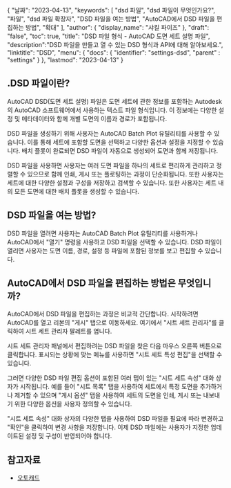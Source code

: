 {
"날짜": "2023-04-13",
  "keywords": [
"dsd 파일",
"dsd 파일이 무엇인가요?",
"파일",
"dsd 파일 확장자",
"DSD 파일을 여는 방법",
"AutoCAD에서 DSD 파일을 편집하는 방법",
"확대"
],
  "author": {
"display_name": "샤킬 파이즈"
},
"draft": "false",
"toc": true,
"title": "DSD 파일 형식 - AutoCAD 도면 세트 설명 파일",
  "description":"DSD 파일을 만들고 열 수 있는 DSD 형식과 API에 대해 알아보세요.",
"linktitle": "DSD",
  "menu": {
    "docs": {
      "identifier": "settings-dsd",
"parent" : "settings"
}
},
"lastmod": "2023-04-13"
}

## .DSD 파일이란?
AutoCAD DSD(도면 세트 설명) 파일은 도면 세트에 관한 정보를 포함하는 Autodesk의 AutoCAD 소프트웨어에서 사용하는 텍스트 파일 형식입니다. 이 정보에는 다양한 설정 및 메타데이터와 함께 개별 도면의 이름과 경로가 포함됩니다.

DSD 파일을 생성하기 위해 사용자는 AutoCAD Batch Plot 유틸리티를 사용할 수 있습니다. 이를 통해 세트에 포함할 도면을 선택하고 다양한 옵션과 설정을 지정할 수 있습니다. 배치 플롯이 완료되면 DSD 파일이 자동으로 생성되어 도면과 함께 저장됩니다.

DSD 파일을 사용하면 사용자는 여러 도면 파일을 하나의 세트로 편리하게 관리하고 정렬할 수 있으므로 함께 인쇄, 게시 또는 플로팅하는 과정이 단순화됩니다. 또한 사용자는 세트에 대한 다양한 설정과 구성을 저장하고 검색할 수 있습니다. 또한 사용자는 세트 내의 모든 도면에 대한 배치 플롯을 생성할 수 있습니다.

## DSD 파일을 여는 방법?
DSD 파일을 열려면 사용자는 AutoCAD Batch Plot 유틸리티를 사용하거나 AutoCAD에서 "열기" 명령을 사용하고 DSD 파일을 선택할 수 있습니다. DSD 파일이 열리면 사용자는 도면 이름, 경로, 설정 등 파일에 포함된 정보를 보고 편집할 수 있습니다.

## AutoCAD에서 DSD 파일을 편집하는 방법은 무엇입니까?
AutoCAD에서 DSD 파일을 편집하는 과정은 비교적 간단합니다. 시작하려면 AutoCAD를 열고 리본의 "게시" 탭으로 이동하세요. 여기에서 "시트 세트 관리자"를 클릭하여 시트 세트 관리자 팔레트를 엽니다.

시트 세트 관리자 패널에서 편집하려는 DSD 파일을 찾은 다음 마우스 오른쪽 버튼으로 클릭합니다. 표시되는 상황에 맞는 메뉴를 사용하면 "시트 세트 특성 편집"을 선택할 수 있습니다.

그러면 다양한 DSD 파일 편집 옵션이 포함된 여러 탭이 있는 "시트 세트 속성" 대화 상자가 시작됩니다. 예를 들어 "시트 목록" 탭을 사용하여 세트에서 특정 도면을 추가하거나 제거할 수 있으며 "게시 옵션" 탭을 사용하여 세트의 도면을 인쇄, 게시 또는 내보내기 위한 다양한 옵션을 사용자 정의할 수 있습니다.

"시트 세트 속성" 대화 상자의 다양한 탭을 사용하여 DSD 파일을 필요에 따라 변경하고 "확인"을 클릭하여 변경 사항을 저장합니다. 이제 DSD 파일에는 사용자가 지정한 업데이트된 설정 및 구성이 반영되어야 합니다.

## 참고자료
* [오토캐드](https://en.wikipedia.org/wiki/AutoCAD)

